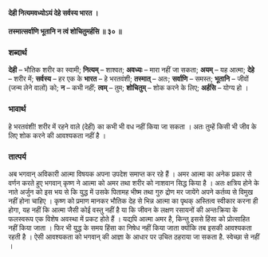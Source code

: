 #### देही नित्यमवध्योऽयं देहे सर्वस्य भारत ।
#### तस्मात्सर्वाणि भूतानि न त्वं शोचितुमर्हसि ॥ ३० ॥

### शब्दार्थ

**देही** – भौतिक शरीर का स्वामी; **नित्यम्** –  शाश्वत; **अवध्यः** – मारा नहीं जा सकता; **अयम्** – यह आत्मा; **देहे** – शरीर में; **सर्वस्य** – हर एक के **भारत** – हे भरतवंशी; **तस्मात्** – अतः; **सर्वाणि** – समस्त; **भूतानि** – जीवों (जन्म लेने वालों) को; **न** – कभी नहीं; **त्वम्** – तुम; **शोचितुम्** – शोक करने के लिए; **अर्हसि** – योग्य हो ।

### भावार्थ

हे भरतवंशी! शरीर में रहने वाले (देही) का कभी भी वध नहीं किया जा सकता । अतः तुम्हें किसी भी जीव के लिए शोक करने की आवश्यकता नहीं है ।

### तात्पर्य

अब भगवान् अविकारी आत्मा विषयक अपना उपदेश समाप्त कर रहे हैं । अमर आत्मा का अनेक प्रकार से वर्णन करते हुए भगवान् कृष्ण ने आत्मा को अमर तथा शरीर को नाशवान सिद्ध किया है । अतः क्षत्रिय होने के नाते अर्जुन को इस भय से कि युद्ध में उसके पितामह भीष्म तथा गुरु द्रोण मर जायेंगे अपने कर्तव्य से विमुख नहीं होना चाहिए । कृष्ण को प्रमाण मानकर भौतिक देह से भिन्न आत्मा का पृथक् अस्तित्व स्वीकार करना ही होगा, यह नहीं कि आत्मा जैसी कोई वस्तु नहीं है या कि जीवन के लक्षण रसायनों की अन्तःक्रिया के फलस्वरूप एक विशेष अवस्था में प्रकट होते हैं । यद्यपि आत्मा अमर है, किन्तु इससे हिंसा को प्रोत्साहित नहीं किया जाता । फिर भी युद्ध के समय हिंसा का निषेध नहीं किया जाता क्योंकि तब इसकी आवश्यकता रहती है । ऐसी आवश्यकता को भगवान् की आज्ञा के आधार पर उचित ठहराया जा सकता है. स्वेच्छा से नहीं ।